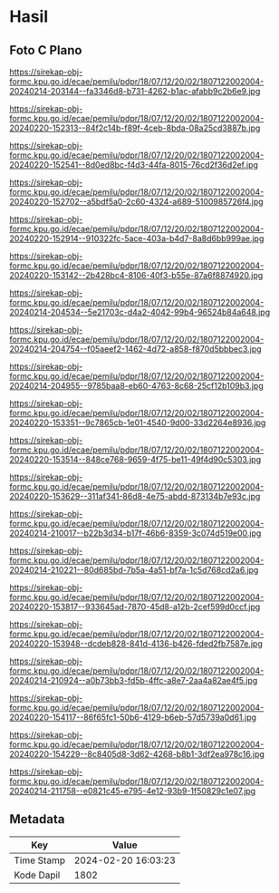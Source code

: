 # Hasil

## Foto C Plano

https://sirekap-obj-formc.kpu.go.id/ecae/pemilu/pdpr/18/07/12/20/02/1807122002004-20240214-203144--fa3346d8-b731-4262-b1ac-afabb9c2b6e9.jpg

https://sirekap-obj-formc.kpu.go.id/ecae/pemilu/pdpr/18/07/12/20/02/1807122002004-20240220-152313--84f2c14b-f89f-4ceb-8bda-08a25cd3887b.jpg

https://sirekap-obj-formc.kpu.go.id/ecae/pemilu/pdpr/18/07/12/20/02/1807122002004-20240220-152541--8d0ed8bc-f4d3-44fa-8015-76cd2f36d2ef.jpg

https://sirekap-obj-formc.kpu.go.id/ecae/pemilu/pdpr/18/07/12/20/02/1807122002004-20240220-152702--a5bdf5a0-2c60-4324-a689-5100985726f4.jpg

https://sirekap-obj-formc.kpu.go.id/ecae/pemilu/pdpr/18/07/12/20/02/1807122002004-20240220-152914--910322fc-5ace-403a-b4d7-8a8d6bb999ae.jpg

https://sirekap-obj-formc.kpu.go.id/ecae/pemilu/pdpr/18/07/12/20/02/1807122002004-20240220-153142--2b428bc4-8106-40f3-b55e-87a6f8874920.jpg

https://sirekap-obj-formc.kpu.go.id/ecae/pemilu/pdpr/18/07/12/20/02/1807122002004-20240214-204534--5e21703c-d4a2-4042-99b4-96524b84a648.jpg

https://sirekap-obj-formc.kpu.go.id/ecae/pemilu/pdpr/18/07/12/20/02/1807122002004-20240214-204754--f05aeef2-1462-4d72-a858-f870d5bbbec3.jpg

https://sirekap-obj-formc.kpu.go.id/ecae/pemilu/pdpr/18/07/12/20/02/1807122002004-20240214-204955--9785baa8-eb60-4763-8c68-25cf12b109b3.jpg

https://sirekap-obj-formc.kpu.go.id/ecae/pemilu/pdpr/18/07/12/20/02/1807122002004-20240220-153351--9c7865cb-1e01-4540-9d00-33d2264e8936.jpg

https://sirekap-obj-formc.kpu.go.id/ecae/pemilu/pdpr/18/07/12/20/02/1807122002004-20240220-153514--848ce768-9659-4f75-be11-49f4d90c5303.jpg

https://sirekap-obj-formc.kpu.go.id/ecae/pemilu/pdpr/18/07/12/20/02/1807122002004-20240220-153629--311af341-86d8-4e75-abdd-873134b7e93c.jpg

https://sirekap-obj-formc.kpu.go.id/ecae/pemilu/pdpr/18/07/12/20/02/1807122002004-20240214-210017--b22b3d34-b17f-46b6-8359-3c074d519e00.jpg

https://sirekap-obj-formc.kpu.go.id/ecae/pemilu/pdpr/18/07/12/20/02/1807122002004-20240214-210221--80d685bd-7b5a-4a51-bf7a-1c5d768cd2a6.jpg

https://sirekap-obj-formc.kpu.go.id/ecae/pemilu/pdpr/18/07/12/20/02/1807122002004-20240220-153817--933645ad-7870-45d8-a12b-2cef599d0ccf.jpg

https://sirekap-obj-formc.kpu.go.id/ecae/pemilu/pdpr/18/07/12/20/02/1807122002004-20240220-153948--dcdeb828-841d-4136-b426-fded2fb7587e.jpg

https://sirekap-obj-formc.kpu.go.id/ecae/pemilu/pdpr/18/07/12/20/02/1807122002004-20240214-210924--a0b73bb3-fd5b-4ffc-a8e7-2aa4a82ae4f5.jpg

https://sirekap-obj-formc.kpu.go.id/ecae/pemilu/pdpr/18/07/12/20/02/1807122002004-20240220-154117--86f65fc1-50b6-4129-b6eb-57d5739a0d61.jpg

https://sirekap-obj-formc.kpu.go.id/ecae/pemilu/pdpr/18/07/12/20/02/1807122002004-20240220-154229--8c8405d8-3d62-4268-b8b1-3df2ea978c16.jpg

https://sirekap-obj-formc.kpu.go.id/ecae/pemilu/pdpr/18/07/12/20/02/1807122002004-20240214-211758--e0821c45-e795-4e12-93b9-1f50829c1e07.jpg


## Metadata

| Key        | Value               |
| ---------- | ------------------- |
| Time Stamp | 2024-02-20 16:03:23 |
| Kode Dapil | 1802                |



